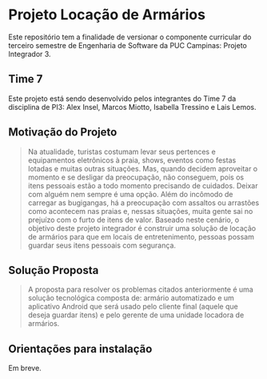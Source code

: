 # Projeto Locação de Armários
Este repositório tem a finalidade de versionar o componente curricular do terceiro semestre de Engenharia de Software da PUC Campinas: Projeto Integrador 3.
## Time 7
Este projeto está sendo desenvolvido pelos integrantes do Time 7 da disciplina de PI3: Alex Insel, Marcos Miotto, Isabella Tressino e Lais Lemos.
## Motivação do Projeto
> Na atualidade, turistas costumam levar seus pertences e equipamentos eletrônicos à praia,
shows, eventos como festas lotadas e muitas outras situações. Mas, quando decidem
aproveitar o momento e se desligar da preocupação, não conseguem, pois os itens pessoais
estão a todo momento precisando de cuidados. Deixar com alguém nem sempre é uma
opção.
Além do incômodo de carregar as bugigangas, há a preocupação com assaltos ou arrastões
como acontecem nas praias e, nessas situações, muita gente sai no prejuízo com o furto de
itens de valor.
Baseado neste cenário, o objetivo deste projeto integrador é construir uma solução de
locação de armários para que em locais de entretenimento, pessoas possam guardar seus
itens pessoais com segurança.
## Solução Proposta
> A proposta para resolver os problemas citados anteriormente é uma solução tecnológica
composta de: armário automatizado e um aplicativo Android que será usado pelo cliente
final (aquele que deseja guardar itens) e pelo gerente de uma unidade locadora de armários.
## Orientações para instalação
Em breve.
